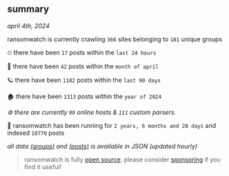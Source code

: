 
## summary
_april 4th, 2024_

ransomwatch is currently crawling `366` sites belonging to `181` unique groups

⏲ there have been `17` posts within the `last 24 hours`

🦈 there have been `42` posts within the `month of april`

🪐 there have been `1182` posts within the `last 90 days`

🏚 there have been `1313` posts within the `year of 2024`

_⚙️ there are currently `99` online hosts & `111` custom parsers._

🦕 ransomwatch has been running for `2 years, 6 months and 28 days` and indexed `10770` posts

_all data  [(groups)](http://ransomwhat.telemetry.ltd/groups) and [(posts)](http://ransomwhat.telemetry.ltd/posts) is available in JSON (updated hourly)_

> ransomwatch is fully [open source](https://github.com/joshhighet/ransomwatch#ransomwatch--). please consider [sponsoring](https://github.com/sponsors/joshhighet) if you find it useful!

